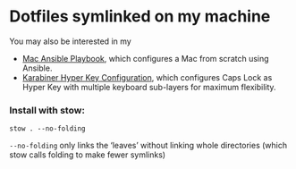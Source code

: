 # Dotfiles symlinked on my machine

You may also be interested in my 
- [Mac Ansible Playbook](https://github.com/fwullschleger/mac-playbook), which configures a Mac from scratch using Ansible.
- [Karabiner Hyper Key Configuration](https://github.com/fwullschleger/karabiner-hyperkey), which configures Caps Lock as Hyper Key with multiple keyboard sub-layers for maximum flexibility.

### Install with stow:
```shell
stow . --no-folding
```
`--no-folding` only links the ‘leaves’ without linking whole directories (which stow calls folding to make fewer symlinks)